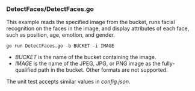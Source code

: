 ### DetectFaces/DetectFaces.go

This example reads the specified image from the bucket, 
runs facial recognition on the faces in the image, 
and display attributes of each face, 
such as position, age, emotion, and gender.

`go run DetectFaces.go -b BUCKET -i IMAGE`

- _BUCKET_ is the name of the bucket containing the image.
- _IMAGE_ is the name of the JPEG, JPG, or PNG image as the fully-qualified path in the bucket.
  Other formats are not supported.

The unit test accepts similar values in _config.json_.
